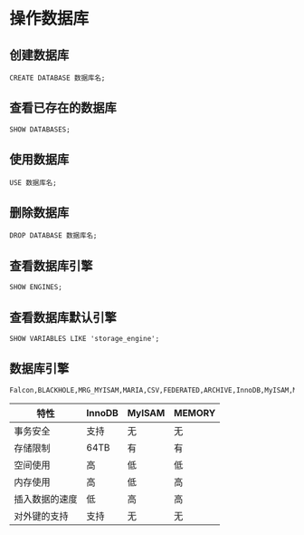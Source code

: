 # 操作数据库

## 创建数据库

    CREATE DATABASE 数据库名;

## 查看已存在的数据库

    SHOW DATABASES;

## 使用数据库

    USE 数据库名;

## 删除数据库

    DROP DATABASE 数据库名;

## 查看数据库引擎

    SHOW ENGINES;

## 查看数据库默认引擎

    SHOW VARIABLES LIKE 'storage_engine';

## 数据库引擎

    Falcon,BLACKHOLE,MRG_MYISAM,MARIA,CSV,FEDERATED,ARCHIVE,InnoDB,MyISAM,MEMORY

| 特性           | InnoDB | MyISAM | MEMORY |
|----------------|--------|--------|--------|
| 事务安全       | 支持   | 无     | 无     |
| 存储限制       | 64TB   | 有     | 有     |
| 空间使用       | 高     | 低     | 低     |
| 内存使用       | 高     | 低     | 高     |
| 插入数据的速度 | 低     | 高     | 高     |
| 对外键的支持   | 支持   | 无     | 无     |
